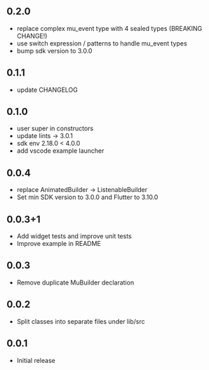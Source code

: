 ## 0.2.0
* replace complex mu_event type with 4 sealed types (BREAKING CHANGE!)
* use switch expression / patterns to handle mu_event types
* bump sdk version to 3.0.0

## 0.1.1
* update CHANGELOG

## 0.1.0
* user super in constructors
* update lints -> 3.0.1
* sdk env 2.18.0 < 4.0.0
* add vscode example launcher

## 0.0.4
* replace AnimatedBuilder -> ListenableBuilder
* Set min SDK version to 3.0.0 and Flutter to 3.10.0

## 0.0.3+1
* Add widget tests and improve unit tests
* Improve example in README

## 0.0.3
* Remove duplicate MuBuilder declaration

## 0.0.2
* Split classes into separate files under lib/src

## 0.0.1
* Initial release
